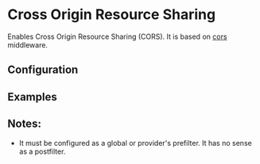 # Cross Origin Resource Sharing 

Enables Cross Origin Resource Sharing (CORS). It is based on [cors](https://github.com/expressjs/cors) middleware.


## Configuration


## Examples


## Notes:

* It must be configured as a global or provider's prefilter. It has no sense as a postfilter.
